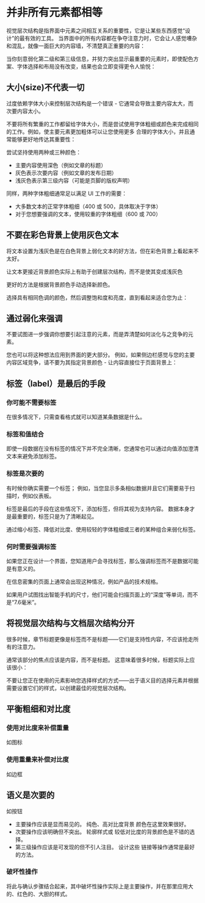 # 并非所有元素都相等
视觉层次结构是指界面中元素之间相互关系的重要性，它是让某些东西感觉“设计”的最有效的工具。
当界面中的所有内容都在争夺注意力时，它会让人感觉嘈杂和混乱，就像一面巨大的内容墙，不清楚真正重要的内容：

当你刻意弱化第二级和第三级信息，并努力突出显示最重要的元素时，即使配色方案、字体选择和布局没有改变，结果也会立即变得更令人愉悦：
## 大小(size)不代表一切
过度依赖字体大小来控制层次结构是一个错误 - 它通常会导致主要内容太大，而次要内容太小。

不要将所有繁重的工作都留给字体大小，而是尝试使用字体粗细或颜色来完成相同的工作。例如，使主要元素更加粗体可以让您使用更多
合理的字体大小，并且通常能够更好地传达其重要性：

尝试坚持使用两种或三种颜色：
+ 主要内容使用深色（例如文章的标题）
+ 灰色表示次要内容（例如文章的发布日期）
+ 浅灰色表示第三级内容（可能是页脚的版权声明）

同样，两种字体粗细通常足以满足 UI 工作的需要：
+ 大多数文本的正常字体粗细（400 或 500，具体取决于字体）
+ 对于您想要强调的文本，使用较重的字体粗细（600 或 700）

## 不要在彩色背景上使用灰色文本
将文本设置为浅灰色是在白色背景上弱化文本的好方法，但在彩色背景上看起来不太好。

让文本更接近背景颜色实际上有助于创建层次结构，而不是使其变成浅灰色

更好的方法是根据背景颜色手动选择新颜色。

选择具有相同色调的颜色，然后调整饱和度和亮度，直到看起来适合您为止：

## 通过弱化来强调
不要试图进一步强调你想要引起注意的元素，而是弄清楚如何淡化与之竞争的元素。

您也可以将这种想法应用到界面的更大部分。 例如，如果侧边栏感觉与您的主要内容区域竞争，请不要为其指定背景颜色 - 让内容直接位于页面背景上：
## 标签（label）是最后的手段
### 你可能不需要标签
在很多情况下，只需查看格式就可以知道某条数据是什么。

### 标签和值结合
即使一段数据在没有标签的情况下并不完全清晰，您通常也可以通过向值添加澄清文本来避免添加标签。
### 标签是次要的
有时候你确实需要一个标签； 例如，当您显示多条相似数据并且它们需要易于扫描时，例如仪表板。

标签是最后的手段在这些情况下，添加标签，但将其视为支持内容。 数据本身才是最重要的，标签只是为了清晰起见。

通过缩小标签、降低对比度、使用较轻的字体粗细或三者的某种组合来弱化标签。
### 何时需要强调标签
如果您正在设计一个界面，您知道用户会寻找标签，那么强调标签而不是数据可能是有意义的。

在信息密集的页面上通常会出现这种情况，例如产品的技术规格。

如果用户试图找出智能手机的尺寸，他们可能会扫描页面上的“深度”等单词，而不是“7.6毫米”。
## 将视觉层次结构与文档层次结构分开
很多时候，章节标题更像是标签而不是标题——它们是支持性内容，不应该抢走所有的注意力。

通常该部分的焦点应该是内容，而不是标题。 这意味着很多时候，标题实际上应该很小：

不要让您正在使用的元素影响您选择样式的方式——出于语义目的选择元素并根据需要设置它们的样式，以创建最佳的视觉层次结构。
## 平衡粗细和对比度
### 使用对比度来补偿重量
如图标
### 使用重量来补偿对比度
如边框

## 语义是次要的
如按钮
+ 主要操作应该是显而易见的。 纯色、高对比度背景
颜色在这里效果很好。
+ 次要操作应该明确但不突出。 轮廓样式或
较低对比度的背景颜色是不错的选择。
+ 第三级操作应该是可发现的但不引人注目。 设计这些
链接等操作通常是最好的方法。
### 破坏性操作
将此与确认步骤结合起来，其中破坏性操作实际上是主要操作，并在那里应用大的、红色的、大胆的样式。


